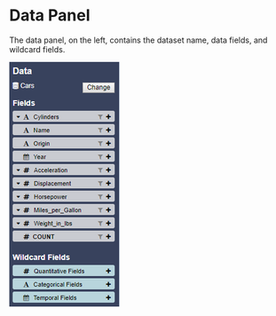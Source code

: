 # Data Panel

The data panel, on the left, contains the dataset name, data fields, and wildcard fields.

![](../.gitbook/assets/datapanel.PNG)

